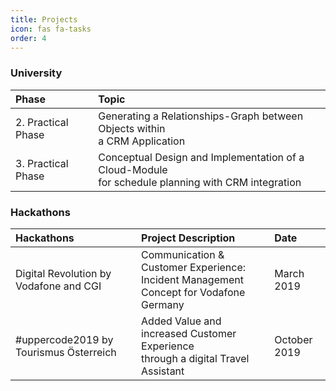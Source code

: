 ```yaml
---
title: Projects
icon: fas fa-tasks
order: 4
---
```


### University

| Phase                        | Topic                                                                                                    |
|:-----------------------------|:---------------------------------------------------------------------------------------------------------|
| 2. Practical Phase           | Generating a Relationships-Graph between Objects within <br /> a CRM Application                         |
| 3. Practical Phase           | Conceptual Design and Implementation of a Cloud-Module <br /> for schedule planning with CRM integration |

### Hackathons

| Hackathons                    | Project Description        | Date       |
|:------------------------------|:---------------------------|:-----------|
| Digital Revolution by Vodafone and CGI | Communication & Customer Experience:<br />Incident Management Concept for Vodafone Germany | March 2019  |
| #uppercode2019 by Tourismus Österreich | Added Value and increased Customer Experience<br /> through a digital Travel Assistant | October 2019  |